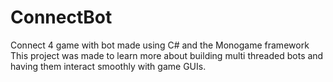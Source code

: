 # ConnectBot
Connect 4 game with bot made using C# and the Monogame framework
This project was made to learn more about building multi threaded bots and having them interact smoothly with game GUIs.
